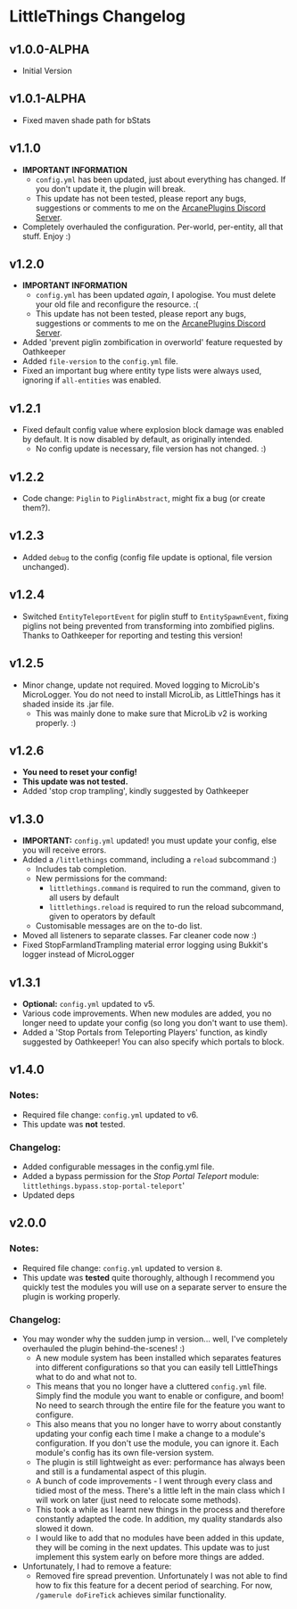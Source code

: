 # LittleThings Changelog

## v1.0.0-ALPHA
* Initial Version



## v1.0.1-ALPHA
* Fixed maven shade path for bStats



## v1.1.0
* **IMPORTANT INFORMATION**
  * `config.yml` has been updated, just about everything has changed. If you don't update it, the plugin will break.
  * This update has not been tested, please report any bugs, suggestions or comments to me on the [ArcanePlugins Discord Server](https://discord.io/arcaneplugins).
* Completely overhauled the configuration. Per-world, per-entity, all that stuff. Enjoy :)



## v1.2.0
* **IMPORTANT INFORMATION**
  * `config.yml` has been updated *again*, I apologise. You must delete your old file and reconfigure the resource. :(
  * This update has not been tested, please report any bugs, suggestions or comments to me on the [ArcanePlugins Discord Server](https://discord.io/arcaneplugins).
* Added 'prevent piglin zombification in overworld' feature requested by Oathkeeper
* Added `file-version` to the `config.yml` file.
* Fixed an important bug where entity type lists were always used, ignoring if `all-entities` was enabled.



## v1.2.1
* Fixed default config value where explosion block damage was enabled by default. It is now disabled by default, as originally intended.
  * No config update is necessary, file version has not changed. :)
  
  
  
## v1.2.2
* Code change: `Piglin` to `PiglinAbstract`, might fix a bug (or create them?).



## v1.2.3
* Added `debug` to the config (config file update is optional, file version unchanged).



## v1.2.4
* Switched `EntityTeleportEvent` for piglin stuff to `EntitySpawnEvent`, fixing piglins not being prevented from transforming into zombified piglins. Thanks to Oathkeeper for reporting and testing this version!



## v1.2.5
* Minor change, update not required. Moved logging to MicroLib's MicroLogger. You do not need to install MicroLib, as LittleThings has it shaded inside its .jar file.
  * This was mainly done to make sure that MicroLib v2 is working properly. :)
  
  
  
## v1.2.6
* **You need to reset your config!**
* **This update was not tested.**
* Added 'stop crop trampling', kindly suggested by Oathkeeper



## v1.3.0
* **IMPORTANT:** `config.yml` updated! you must update your config, else you will receive errors.
* Added a `/littlethings` command, including a `reload` subcommand :)
    * Includes tab completion.
    * New permissions for the command:
      * `littlethings.command` is required to run the command, given to all users by default
      * `littlethings.reload` is required to run the reload subcommand, given to operators by default
    * Customisable messages are on the to-do list.
* Moved all listeners to separate classes. Far cleaner code now :)
* Fixed StopFarmlandTrampling material error logging using Bukkit's logger instead of MicroLogger



## v1.3.1
* **Optional:** `config.yml` updated to v5.
* Various code improvements. When new modules are added, you no longer need to update your config (so long you don't want to use them).
* Added a 'Stop Portals from Teleporting Players' function, as kindly suggested by Oathkeeper! You can also specify which portals to block.



## v1.4.0
### Notes:
* Required file change: `config.yml` updated to v6.
* This update was **not** tested.

### Changelog:
* Added configurable messages in the config.yml file.
* Added a bypass permission for the *Stop Portal Teleport* module: `littlethings.bypass.stop-portal-teleport`'
* Updated deps



## v2.0.0
### Notes:
* Required file change: `config.yml` updated to version `8`.
* This update was **tested** quite thoroughly, although I recommend you quickly test the modules you will use on a separate server to ensure the plugin is working properly.

### Changelog:
* You may wonder why the sudden jump in version... well, I've completely overhauled the plugin behind-the-scenes! :)
  * A new module system has been installed which separates features into different configurations so that you can easily tell LittleThings what to do and what not to.
  * This means that you no longer have a cluttered `config.yml` file. Simply find the module you want to enable or configure, and boom! No need to search through the entire file for the feature you want to configure.
  * This also means that you no longer have to worry about constantly updating your config each time I make a change to a module's configuration. If you don't use the module, you can ignore it. Each module's config has its own file-version system.
  * The plugin is still lightweight as ever: performance has always been and still is a fundamental aspect of this plugin.
  * A bunch of code improvements - I went through every class and tidied most of the mess. There's a little left in the main class which I will work on later (just need to relocate some methods).
  * This took a while as I learnt new things in the process and therefore constantly adapted the code. In addition, my quality standards also slowed it down.
  * I would like to add that no modules have been added in this update, they will be coming in the next updates. This update was to just implement this system early on before more things are added.
* Unfortunately, I had to remove a feature:
  * Removed fire spread prevention. Unfortunately I was not able to find how to fix this feature for a decent period of searching. For now, `/gamerule doFireTick` achieves similar functionality.
